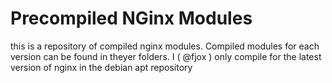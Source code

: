# Precompiled NGinx Modules
this is a repository of compiled nginx modules.
Compiled modules for each version can be found in theyer folders.
I ( @fjox ) only compile for the latest version of nginx in the debian apt repository


